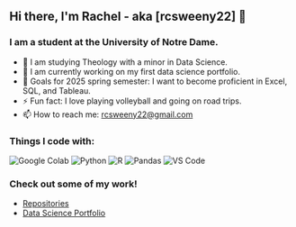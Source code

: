 ## Hi there, I'm Rachel - aka [rcsweeny22] 👋

### I am a student at the University of Notre Dame.

- 🔭  I am studying Theology with a minor in Data Science. 
- 🌱  I am currently working on my first data science portfolio.
- 🥅  Goals for 2025 spring semester: I want to become proficient in Excel, SQL, and Tableau. 
- ⚡ Fun fact: I love playing volleyball and going on road trips.
- 📫 How to reach me: rcsweeny22@gmail.com

### Things I code with:</h3>
<p>
  <img alt="Google Colab" src="https://img.shields.io/badge/-Google Colab-45b8d8?style=flat-square&logo=googlecolab&logoColor=white" />
  <img alt="Python" src="https://img.shields.io/badge/-Python-8DD6F9?style=flat-square&logo=python&logoColor=white" /> 
  <img alt="R" src="https://img.shields.io/badge/-R-46a2f1?style=flat-square&logo=r&logoColor=white" />
  <img alt="Pandas" src="https://img.shields.io/badge/-Pandas-2088FF?style=flat-square&logo=pandas&logoColor=white" />
  <img alt="VS Code" src="https://img.shields.io/badge/-VS_Code-1a73e8?style=flat-square&logo=google-cloud&logoColor=white" />

### Check out some of my work!
- [Repositories](https://github.com/rcsweeny22?tab=repositories)
- [Data Science Portfolio](https://github.com/rcsweeny22/Sweeny-Data-Science-Portfolio)
<!--
**rcsweeny22/rcsweeny22** is a ✨ _special_ ✨ repository because its `README.md` (this file) appears on your GitHub profile.

Here are some ideas to get you started:

- 🔭 I’m currently working on ...
- 🌱 I’m currently learning ...
- 👯 I’m looking to collaborate on ...
- 🤔 I’m looking for help with ...
- 💬 Ask me about ...
- 📫 How to reach me: ...
- 😄 Pronouns: ...
- ⚡ Fun fact: ...
-->
